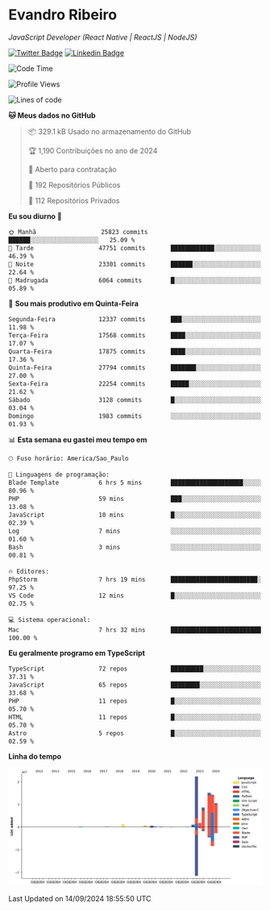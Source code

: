 # Evandro **Ribeiro**

*JavaScript Developer (React Native | ReactJS | NodeJS)*

[![Twitter Badge](https://img.shields.io/badge/-@ribeiroevandro-201B2D?style=flat-square&labelColor=201B2D&logo=twitter&logoColor=white&link=https://twitter.com/ribeiroevandro)](https://twitter.com/ribeiroevandro) 
[![Linkedin Badge](https://img.shields.io/badge/-Evandro%20Ribeiro-201B2D?style=flat-square&logo=Linkedin&logoColor=white&link=https://www.linkedin.com/in/ribeiroevandro)](https://www.linkedin.com/in/ribeiroevandro) 


<!--START_SECTION:waka-->
![Code Time](http://img.shields.io/badge/Code%20Time-4%2C104%20hrs%2027%20mins-blue)

![Profile Views](http://img.shields.io/badge/Visualizac%C3%B5es%20do%20perfil-2-blue)

![Lines of code](https://img.shields.io/badge/Desde%20o%20Hello%20World%20eu%20escrevi-76.8%20million%20linhas%20de%20c%C3%B3digo-blue)

**🐱 Meus dados no GitHub** 

> 📦 329.1 kB Usado no armazenamento do GitHub 
 > 
> 🏆 1,190 Contribuições no ano de 2024
 > 
> 💼 Aberto para contratação
 > 
> 📜 192 Repositórios Públicos 
 > 
> 🔑 112 Repositórios Privados 
 > 
**Eu sou diurno 🐤** 

```text
🌞 Manhã                  25823 commits       ██████░░░░░░░░░░░░░░░░░░░   25.09 % 
🌆 Tarde                  47751 commits       ████████████░░░░░░░░░░░░░   46.39 % 
🌃 Noite                  23301 commits       ██████░░░░░░░░░░░░░░░░░░░   22.64 % 
🌙 Madrugada              6064 commits        █░░░░░░░░░░░░░░░░░░░░░░░░   05.89 % 
```
📅 **Sou mais produtivo em Quinta-Feira** 

```text
Segunda-Feira            12337 commits       ███░░░░░░░░░░░░░░░░░░░░░░   11.98 % 
Terça-Feira              17568 commits       ████░░░░░░░░░░░░░░░░░░░░░   17.07 % 
Quarta-Feira             17875 commits       ████░░░░░░░░░░░░░░░░░░░░░   17.36 % 
Quinta-Feira             27794 commits       ███████░░░░░░░░░░░░░░░░░░   27.00 % 
Sexta-Feira              22254 commits       █████░░░░░░░░░░░░░░░░░░░░   21.62 % 
Sábado                   3128 commits        █░░░░░░░░░░░░░░░░░░░░░░░░   03.04 % 
Domingo                  1983 commits        ░░░░░░░░░░░░░░░░░░░░░░░░░   01.93 % 
```


📊 **Esta semana eu gastei meu tempo em** 

```text
🕑︎ Fuso horário: America/Sao_Paulo

💬 Linguagens de programação: 
Blade Template           6 hrs 5 mins        ████████████████████░░░░░   80.96 % 
PHP                      59 mins             ███░░░░░░░░░░░░░░░░░░░░░░   13.08 % 
JavaScript               10 mins             █░░░░░░░░░░░░░░░░░░░░░░░░   02.39 % 
Log                      7 mins              ░░░░░░░░░░░░░░░░░░░░░░░░░   01.60 % 
Bash                     3 mins              ░░░░░░░░░░░░░░░░░░░░░░░░░   00.81 % 

🔥 Editores: 
PhpStorm                 7 hrs 19 mins       ████████████████████████░   97.25 % 
VS Code                  12 mins             █░░░░░░░░░░░░░░░░░░░░░░░░   02.75 % 

💻 Sistema operacional: 
Mac                      7 hrs 32 mins       █████████████████████████   100.00 % 
```

**Eu geralmente programo em TypeScript** 

```text
TypeScript               72 repos            █████████░░░░░░░░░░░░░░░░   37.31 % 
JavaScript               65 repos            ████████░░░░░░░░░░░░░░░░░   33.68 % 
PHP                      11 repos            █░░░░░░░░░░░░░░░░░░░░░░░░   05.70 % 
HTML                     11 repos            █░░░░░░░░░░░░░░░░░░░░░░░░   05.70 % 
Astro                    5 repos             █░░░░░░░░░░░░░░░░░░░░░░░░   02.59 % 
```



**Linha do tempo**

![Lines of Code chart](https://raw.githubusercontent.com/ribeiroevandro/ribeiroevandro/main/assets/bar_graph.png)


 Last Updated on 14/09/2024 18:55:50 UTC
<!--END_SECTION:waka-->
